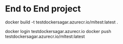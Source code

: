 # End to End project

docker build -t testdockersagar.azurecr.io/mltest:latest .


docker login testdockersagar.azurecr.io
docker push  testdockersagar.azurecr.io/mltest:latest